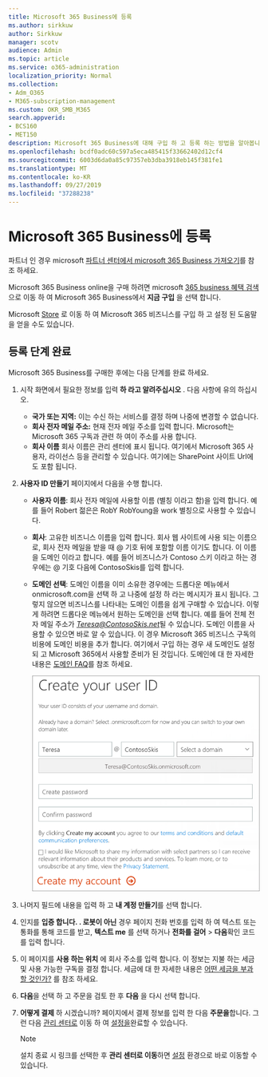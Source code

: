 ```yaml
---
title: Microsoft 365 Business에 등록
ms.author: sirkkuw
author: Sirkkuw
manager: scotv
audience: Admin
ms.topic: article
ms.service: o365-administration
localization_priority: Normal
ms.collection:
- Adm_O365
- M365-subscription-management
ms.custom: OKR_SMB_M365
search.appverid:
- BCS160
- MET150
description: Microsoft 365 Business에 대해 구입 하 고 등록 하는 방법을 알아봅니다.
ms.openlocfilehash: bcdf0adc60c597a5eca485415f33662402d12cf4
ms.sourcegitcommit: 6003d6da0a85c97357eb3dba3918eb145f381fe1
ms.translationtype: MT
ms.contentlocale: ko-KR
ms.lasthandoff: 09/27/2019
ms.locfileid: "37288238"
---
```

# <a name="sign-up-for-microsoft-365-business"></a>Microsoft 365 Business에 등록

파트너 인 경우 microsoft [파트너 센터에서 microsoft 365 Business 가져오기](get-microsoft-365-business.md#get-microsoft-365-business-from-microsoft-partner-center)를 참조 하세요.

Microsoft 365 Business online을 구매 하려면 microsoft [365 business 혜택 검색](https://www.microsoft.com/microsoft-365/business#pmg-cmp-desktop) 으로 이동 하 여 Microsoft 365 Business에서 **지금 구입** 을 선택 합니다.

Microsoft [Store](https://www.microsoft.com/en-us/store/locations/find-a-store?icid=en-us_UF_FAS) 로 이동 하 여 Microsoft 365 비즈니스를 구입 하 고 설정 된 도움말을 얻을 수도 있습니다.

## <a name="complete-the-sign-up-steps"></a>등록 단계 완료

Microsoft 365 Business를 구매한 후에는 다음 단계를 완료 하세요.

1. 시작 화면에서 필요한 정보를 입력 **하 라고 알려주십시오** . 다음 사항에 유의 하십시오.
 
    -  **국가 또는 지역:** 이는 수신 하는 서비스를 결정 하며 나중에 변경할 수 없습니다.
    - **회사 전자 메일 주소:** 현재 전자 메일 주소를 입력 합니다. Microsoft는 Microsoft 365 구독과 관련 하 여이 주소를 사용 합니다.
    - **회사 이름** 회사 이름은 관리 센터에 표시 됩니다. 여기에서 Microsoft 365 사용자, 라이선스 등을 관리할 수 있습니다. 여기에는 SharePoint 사이트 Url에도 포함 됩니다.

2. **사용자 ID 만들기** 페이지에서 다음을 수행 합니다.

    - **사용자 이름**: 회사 전자 메일에 사용할 이름 (별칭 이라고 함)을 입력 합니다. 예를 들어 Robert 젊은은 RobY RobYoung을 work 별칭으로 사용할 수 있습니다.
    - **회사**: 고유한 비즈니스 이름을 입력 합니다. 회사 웹 사이트에 사용 되는 이름으로, 회사 전자 메일을 받을 때 @ 기호 뒤에 포함할 이름 이기도 합니다. 이 이름을 도메인 이라고 합니다. 예를 들어 비즈니스가 Contoso 스키 이라고 하는 경우에는 @ 기호 다음에 ContosoSkis를 입력 합니다.
    - **도메인 선택**: 도메인 이름을 이미 소유한 경우에는 드롭다운 메뉴에서 onmicrosoft.com을 선택 하 고 나중에 설정 하 라는 메시지가 표시 됩니다. 그렇지 않으면 비즈니스를 나타내는 도메인 이름을 쉽게 구매할 수 있습니다. 이렇게 하려면 드롭다운 메뉴에서 원하는 도메인을 선택 합니다. 예를 들어 전체 전자 메일 주소가 *Teresa@ContosoSkis.net*될 수 있습니다. 도메인 이름을 사용할 수 있으면 바로 알 수 있습니다. 이 경우 Microsoft 365 비즈니스 구독의 비용에 도메인 비용을 추가 합니다. 여기에서 구입 하는 경우 새 도메인도 설정 되 고 Microsoft 365에서 사용할 준비가 된 것입니다. 도메인에 대 한 자세한 내용은 [도메인 FAQ](https://docs.microsoft.com/office365/admin/setup/domains-faq)를 참조 하세요.
    
        ![사용자 ID 만들기 페이지의 스크린샷](media/signinuserid.png)

3. 나머지 필드에 내용을 입력 하 고 **내 계정 만들기**를 선택 합니다.
4. 인지를 **입증 합니다. . 로봇이 아닌** 경우 페이지 전화 번호를 입력 하 여 텍스트 또는 통화를 통해 코드를 받고, **텍스트 me** 를 선택 하거나 **전화를 걸어** \> **다음**확인 코드를 입력 합니다.
5. 이 페이지를 **사용 하는 위치** 에 회사 주소를 입력 합니다. 이 정보는 지불 하는 세금 및 사용 가능한 구독을 결정 합니다. 세금에 대 한 자세한 내용은 [어떤 세금을 부과할 것인가?](https://docs.microsoft.com/office365/admin/subscriptions-and-billing/what-tax-will-i-be-charged?view=o365-worldwide) 를 참조 하세요. 
1. **다음**을 선택 하 고 주문을 검토 한 후 **다음** 을 다시 선택 합니다.
1. **어떻게 결제** 하 시겠습니까? 페이지에서 결제 정보를 입력 한 다음 **주문을**합니다.
    그런 다음 [관리 센터로](https://docs.microsoft.com/en-us/office365/admin/subscriptions-and-billing/what-tax-will-i-be-charged?view=o365-worldwide) 이동 하 여 [설정을](set-up.md)완료할 수 있습니다.

    > [!NOTE]
    > 설치 종료 시 링크를 선택한 후 **관리 센터로 이동**하면 [설정](set-up.md) 환경으로 바로 이동할 수 있습니다.